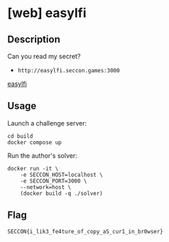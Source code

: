 # [web] easylfi

## Description

Can you read my secret?

- `http://easylfi.seccon.games:3000`

[easylfi](files/easylfi)

## Usage

Launch a challenge server:

```
cd build
docker compose up
```

Run the author's solver:

```
docker run -it \
    -e SECCON_HOST=localhost \
    -e SECCON_PORT=3000 \
    --network=host \
    (docker build -q ./solver)
```

## Flag

```
SECCON{i_lik3_fe4ture_of_copy_aS_cur1_in_br0wser}
```
